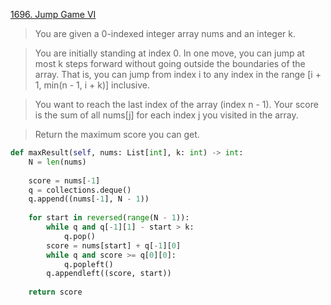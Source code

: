 [1696. Jump Game VI](https://leetcode.com/problems/jump-game-vi)

> You are given a 0-indexed integer array nums and an integer k.

> You are initially standing at index 0. In one move, you can jump at most k steps forward without going outside the boundaries of the array. That is, you can jump from index i to any index in the range [i + 1, min(n - 1, i + k)] inclusive.

> You want to reach the last index of the array (index n - 1). Your score is the sum of all nums[j] for each index j you visited in the array.

> Return the maximum score you can get.


```python
def maxResult(self, nums: List[int], k: int) -> int: 
    N = len(nums) 
        
    score = nums[-1] 
    q = collections.deque() 
    q.append((nums[-1], N - 1)) 
        
    for start in reversed(range(N - 1)): 
        while q and q[-1][1] - start > k: 
            q.pop() 
        score = nums[start] + q[-1][0] 
        while q and score >= q[0][0]: 
            q.popleft() 
        q.appendleft((score, start)) 
        
    return score
```